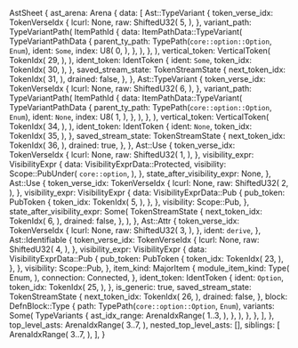 AstSheet {
    ast_arena: Arena {
        data: [
            Ast::TypeVariant {
                token_verse_idx: TokenVerseIdx {
                    lcurl: None,
                    raw: ShiftedU32(
                        5,
                    ),
                },
                variant_path: TypeVariantPath(
                    ItemPathId {
                        data: ItemPathData::TypeVariant(
                            TypeVariantPathData {
                                parent_ty_path: TypePath(`core::option::Option`, `Enum`),
                                ident: `Some`,
                                index: U8(
                                    0,
                                ),
                            },
                        ),
                    },
                ),
                vertical_token: VerticalToken(
                    TokenIdx(
                        29,
                    ),
                ),
                ident_token: IdentToken {
                    ident: `Some`,
                    token_idx: TokenIdx(
                        30,
                    ),
                },
                saved_stream_state: TokenStreamState {
                    next_token_idx: TokenIdx(
                        31,
                    ),
                    drained: false,
                },
            },
            Ast::TypeVariant {
                token_verse_idx: TokenVerseIdx {
                    lcurl: None,
                    raw: ShiftedU32(
                        6,
                    ),
                },
                variant_path: TypeVariantPath(
                    ItemPathId {
                        data: ItemPathData::TypeVariant(
                            TypeVariantPathData {
                                parent_ty_path: TypePath(`core::option::Option`, `Enum`),
                                ident: `None`,
                                index: U8(
                                    1,
                                ),
                            },
                        ),
                    },
                ),
                vertical_token: VerticalToken(
                    TokenIdx(
                        34,
                    ),
                ),
                ident_token: IdentToken {
                    ident: `None`,
                    token_idx: TokenIdx(
                        35,
                    ),
                },
                saved_stream_state: TokenStreamState {
                    next_token_idx: TokenIdx(
                        36,
                    ),
                    drained: true,
                },
            },
            Ast::Use {
                token_verse_idx: TokenVerseIdx {
                    lcurl: None,
                    raw: ShiftedU32(
                        1,
                    ),
                },
                visibility_expr: VisibilityExpr {
                    data: VisibilityExprData::Protected,
                    visibility: Scope::PubUnder(
                        `core::option`,
                    ),
                },
                state_after_visibility_expr: None,
            },
            Ast::Use {
                token_verse_idx: TokenVerseIdx {
                    lcurl: None,
                    raw: ShiftedU32(
                        2,
                    ),
                },
                visibility_expr: VisibilityExpr {
                    data: VisibilityExprData::Pub {
                        pub_token: PubToken {
                            token_idx: TokenIdx(
                                5,
                            ),
                        },
                    },
                    visibility: Scope::Pub,
                },
                state_after_visibility_expr: Some(
                    TokenStreamState {
                        next_token_idx: TokenIdx(
                            6,
                        ),
                        drained: false,
                    },
                ),
            },
            Ast::Attr {
                token_verse_idx: TokenVerseIdx {
                    lcurl: None,
                    raw: ShiftedU32(
                        3,
                    ),
                },
                ident: `derive`,
            },
            Ast::Identifiable {
                token_verse_idx: TokenVerseIdx {
                    lcurl: None,
                    raw: ShiftedU32(
                        4,
                    ),
                },
                visibility_expr: VisibilityExpr {
                    data: VisibilityExprData::Pub {
                        pub_token: PubToken {
                            token_idx: TokenIdx(
                                23,
                            ),
                        },
                    },
                    visibility: Scope::Pub,
                },
                item_kind: MajorItem {
                    module_item_kind: Type(
                        Enum,
                    ),
                    connection: Connected,
                },
                ident_token: IdentToken {
                    ident: `Option`,
                    token_idx: TokenIdx(
                        25,
                    ),
                },
                is_generic: true,
                saved_stream_state: TokenStreamState {
                    next_token_idx: TokenIdx(
                        26,
                    ),
                    drained: false,
                },
                block: DefnBlock::Type {
                    path: TypePath(`core::option::Option`, `Enum`),
                    variants: Some(
                        TypeVariants {
                            ast_idx_range: ArenaIdxRange(
                                1..3,
                            ),
                        },
                    ),
                },
            },
        ],
    },
    top_level_asts: ArenaIdxRange(
        3..7,
    ),
    nested_top_level_asts: [],
    siblings: [
        ArenaIdxRange(
            3..7,
        ),
    ],
}